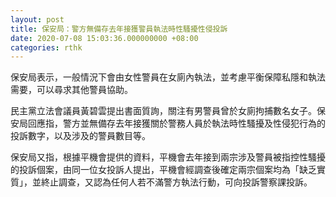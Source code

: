 ```yaml
---
layout: post
title: 保安局：警方無備存去年接獲警員執法時性騷擾性侵投訴
date: 2020-07-08 15:03:36.000000000 +08:00
categories: rthk
---
```


保安局表示，一般情況下會由女性警員在女廁內執法，並考慮平衡保障私隱和執法需要，可以尋求其他警員協助。

民主黨立法會議員黃碧雲提出書面質詢，關注有男警員曾於女廁拘捕數名女子。保安局回應指，警方並無備存去年接獲關於警務人員於執法時性騷擾及性侵犯行為的投訴數字，以及涉及的警員數目等。

保安局又指，根據平機會提供的資料，平機會去年接到兩宗涉及警員被指控性騷擾的投訴個案，由同一位女投訴人提出，平機會經調查後確定兩宗個案均為「缺乏實質」，並終止調查，又認為任何人若不滿警方執法行動，可向投訴警察課投訴。

